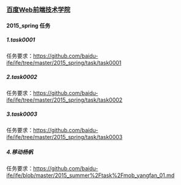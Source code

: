 ### [百度Web前端技术学院](https://github.com/baidu-ife/ife)
#### 2015_spring 任务
##### 1.task0001
任务要求：https://github.com/baidu-ife/ife/tree/master/2015_spring/task/task0001
##### 2.task0002
任务要求：https://github.com/baidu-ife/ife/tree/master/2015_spring/task/task0002
##### 3.task0003
任务要求：https://github.com/baidu-ife/ife/tree/master/2015_spring/task/task0003
##### 4.移动杨帆
任务要求：https://github.com/baidu-ife/ife/blob/master/2015_summer%2Ftask%2Fmob_yangfan_01.md
